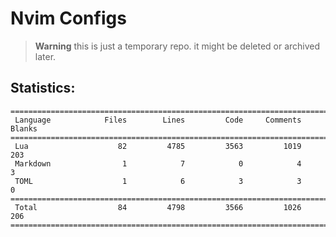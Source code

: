 # Nvim Configs

> **Warning**
> this is just a temporary repo. it might be deleted or archived later.

## Statistics:

```
===============================================================================
 Language            Files        Lines         Code     Comments       Blanks
===============================================================================
 Lua                    82         4785         3563         1019          203
 Markdown                1            7            0            4            3
 TOML                    1            6            3            3            0
===============================================================================
 Total                  84         4798         3566         1026          206
===============================================================================
```

